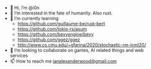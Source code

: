  - 👋 Hi, I’m @i0n
 - 👀 I’m interested in the fate of humanity. Also rust.
 - 🌱 I’m currently learning 
 	 - https://github.com/guillaume-be/rust-bert
	 - https://github.com/tokio-rs/axum  
	 - https://github.com/bevyengine/bevy 
	 - https://github.com/ggez/ggez
	 - http://www.cs.cmu.edu/~gfarina/2020/stochastic-rm-icml20/
 - 💞️ I’m looking to collaborate on games, AI related things and web services
 - 📫 How to reach me ianalexanderwood@gmail.com

<!---
i0n/i0n is a ✨ special ✨ repository because its `README.md` (this file) appears on your GitHub profile.
You can click the Preview link to take a look at your changes.
--->
